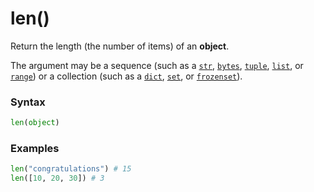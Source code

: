 # len()

Return the length (the number of items) of an **object**.

The argument may be a sequence (such as a [`str`](/built-in-types/str/), [`bytes`](/built-in-types/bytes.md), [`tuple`](/built-in-types/tuple.md), [`list`](/built-in-types/list/), or [`range`](/built-in-types/range.md)) or a collection (such as a [`dict`](/built-in-types/dict/), [`set`](/built-in-types/set.md), or [`frozenset`](/built-in-types/frozenset.md)).

### Syntax

```python
len(object)
```

### Examples

```python
len("congratulations") # 15
len([10, 20, 30]) # 3
```